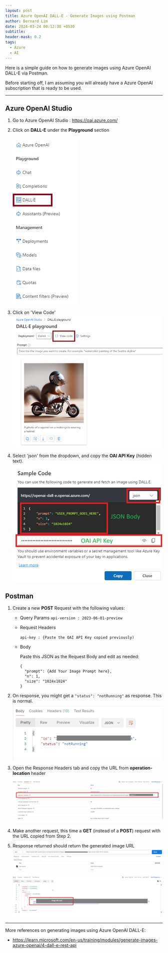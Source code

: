 ```yaml
---
layout: post
title: Azure OpenAI DALL-E - Generate Images using Postman
author: Bernard Lim
date: 2024-03-24 00:12:30 +0530
subtitle:
header-mask: 0.2
tags:
  - Azure
  - AI
---
```


Here is a simple guide on how to generate images using Azure OpenAI DALL-E via Postman.

Before starting off, I am assuming you will already have a Azure OpenAI subscription that is ready to be used.

---

## Azure OpenAI Studio

1. Go to Azure OpenAI Studio : https://oai.azure.com/
2. Click on **DALL-E** under the **Playground** section

   ![DALL-E](/img/posts/2024-03-24-azure-openai-dalle-postman/oai-dalle.png)

3. Click on 'View Code'
   ![DALL-E-2](/img/posts/2024-03-24-azure-openai-dalle-postman/oai-dalle-2.png)

4. Select 'json' from the dropdown, and copy the **OAI API Key** (hidden text).
   ![DALL-E-3](/img/posts/2024-03-24-azure-openai-dalle-postman/oai-dalle-3.png)

## Postman

1. Create a new **POST** Request with the following values:

   - Query Params
     `api-version : 2023-06-01-preview`
   - Request Headers

     `api-key : {Paste the OAI API Key copied previously)`

   - Body

     Paste this JSON as the Request Body and edit as needed:

     ```
     {
       "prompt": {Add Your Image Prompt here},
       "n": 1,
       "size": "1024x1024"
     }
     ```

2. On response, you might get a `"status": "notRunning"` as response. This is normal.
   ![DALL-E-6](/img/posts/2024-03-24-azure-openai-dalle-postman/oai-dalle-6.png)

3. Open the Response Headers tab and copy the URL from **operation-location** header

   ![DALL-E-4](/img/posts/2024-03-24-azure-openai-dalle-postman/oai-dalle-4.png)

4. Make another request, this time a **GET** (instead of a **POST**) request with the URL copied from Step 2.
5. Response returned should return the generated image URL
   ![DALL-E-5](/img/posts/2024-03-24-azure-openai-dalle-postman/oai-dalle-5.png)

---

More references on generating images using Azure OpenAI DALL-E:

- https://learn.microsoft.com/en-us/training/modules/generate-images-azure-openai/4-dall-e-rest-api
